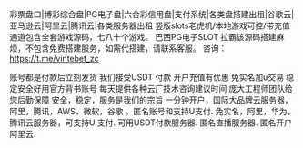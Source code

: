 彩票盘口|博彩综合盘|PG电子盘|六合彩信用盘|支付系统|各类盘搭建出租|谷歌云|亚马逊云|阿里云|腾讯云|各类服务器出租 
竖版slots老虎机/本地游戏可控/带充值通道包含全套游戏源码，七八十个游戏。 巴西PG电子SLOT 拉霸该源码搭建麻烦，不包含免费搭建服务，如需代搭建，请联系客服。
咨询：https://t.me/vintebet_zc

账号都是付款后立刻发货
我们接受USDT 付款
开户充值有优惠
免实名加u交易
稳定安全好用官方背书账号
每天提供各种云厂技术咨询建议时间 
庞大工程师团队给您后勤保障
安全，稳定，服务是我们的宗旨
一分钟开户，国际大品牌云服务器，阿里，腾讯，AWS，微软，谷歌 。匿名账号和支持U支付. 免实名，阿里，华为，腾讯云服务器，可支持U 支付. 可用USDT付款服务器. 匿名直播服务器. 匿名开户阿里云.
